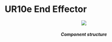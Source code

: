 # UR10e End Effector 
<p align="center">
  <img src="https://github.com/user-attachments/assets/9875ce9c-76a8-4ccd-8dda-a51d1c5e97d7"/>
</p>
<h5 align="center">Component structure</h5>

